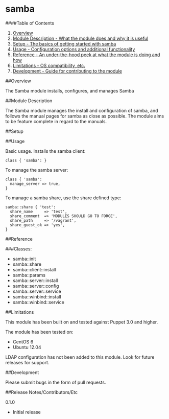 # samba

####Table of Contents

1. [Overview](#overview)
2. [Module Description - What the module does and why it is useful](#module-description)
3. [Setup - The basics of getting started with samba](#setup)
4. [Usage - Configuration options and additional functionality](#usage)
5. [Reference - An under-the-hood peek at what the module is doing and how](#reference)
6. [Limitations - OS compatibility, etc.](#limitations)
7. [Development - Guide for contributing to the module](#development)

##Overview

The Samba module installs, configures, and manages Samba

##Module Description

The Samba module manages the install and configuration of samba, and follows the manual
pages for samba as close as possible.  The module aims to be feature complete in regard
to the manuals.

##Setup

##Usage

Basic usage.  Installs the samba client:

```puppet
class { 'samba': }
```

To manage the samba server:

```puppet
class { 'samba':
  manage_server => true,
}
```

To manage a samba share, use the share defined type:

```puppet
samba::share { 'test':
  share_name     => 'test',
  share_comment  => 'MODULES SHOULD GO TO FORGE',
  share_path     => '/vagrant',
  share_guest_ok => 'yes',
}
```

##Reference

###Classes:

* samba::init
* samba::share
* samba::client::install
* samba::params
* samba::server::install
* samba::server::config
* samba::server::service
* samba::winbind::install
* samba::winbind::service

##Limitations

This module has been built on and tested against Puppet 3.0 and higher.

The module has been tested on:

*  CentOS 6
*  Ubuntu 12.04

LDAP configuration has not been added to this module.  Look for future releases for support.

##Development

Please submit bugs in the form of pull requests.

##Release Notes/Contributors/Etc

0.1.0

* Initial release
